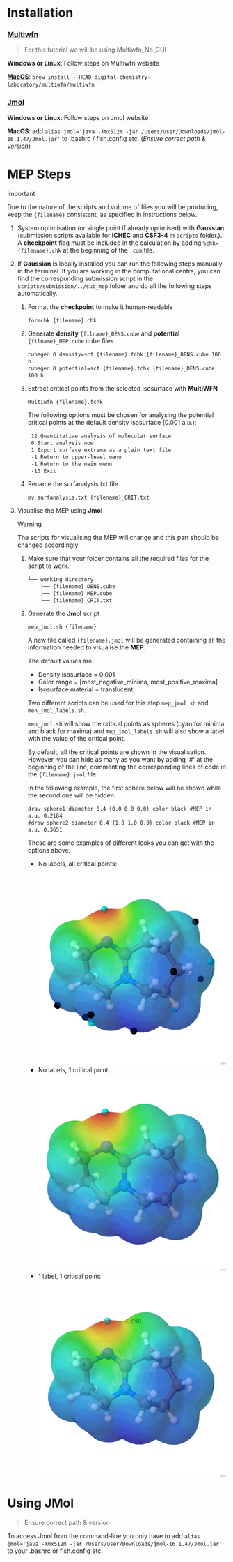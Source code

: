 # Installation

### [Multiwfn](http://sobereva.com/multiwfn/)
> For this tutorial we will be using Multiwfn_No_GUI

**Windows or Linux**: Follow steps on Multiwfn website


[**MacOS**](https://github.com/digital-chemistry-laboratory/multiwfn-mac-build): ```brew install --HEAD digital-chemistry-laboratory/multiwfn/multiwfn```

### [Jmol](https://jmol.sourceforge.net/)

**Windows or Linux**: Follow steps on Jmol website

**MacOS**: add ```alias jmol='java -Xmx512m -jar /Users/user/Downloads/jmol-16.1.47/Jmol.jar'``` to .bashrc / fish.config etc. (*Ensure correct path & version*)

# MEP Steps

> [!IMPORTANT]  
> Due to the nature of the scripts and volume of files you will be producing, keep the `{filename}` consistent, as specified in instructions below.

1. System optimisation (or single point if already optimised) with **Gaussian** (submission scripts available for **ICHEC** and **CSF3-4** in `scripts` folder.).
A **checkpoint** flag must be included in the calculation by adding `%chk={filename}.chk` at the beginning of the `.com` file.
2. If **Gaussian** is locally installed you can run the following steps manually in the terminal. 
If you are working in the computational centre, you can find the corresponding submission script in the `scripts/submission/../sub_mep` folder and do all the following steps automatically.

    1. Format the **checkpoint** to make it human-readable 

        ```{shell}
        formchk {filename}.chk
        ```

    2. Generate **density** `{filname}_DENS.cube` and **potential** `{filname}_MEP.cube` cube files

        ```{shell}
        cubegen 0 density=scf {filename}.fchk {filename}_DENS.cube 100 h
        cubegen 0 potential=scf {filename}.fchk {filename}_DENS.cube 100 h
        ```

    3. Extract critical points from the selected isosurface with **MultiWFN**

        ```{shell}
        Multiwfn {filename}.fchk
        ```

        The following options must be chosen for analysing the potential critical points at the default density isosurface (0.001 a.u.):

        ```
         12 Quantitative analysis of molecular surface
         0 Start analysis now
         1 Export surface extrema as a plain text file
         -1 Return to upper-level menu
         -1 Return to the main menu
         -10 Exit
        ```

    4. Rename the surfanalysis.txt file
    
        ```{shell}
        mv surfanalysis.txt {filename}_CRIT.txt
        ```

3. Visualise the MEP using **Jmol**

    > [!WARNING]  
    > The scripts for visualising the MEP will change and this part should be changed accordingly

    1. Make sure that your folder contains all the required files for the script to work.
        ```
        └── working directory 
            ├── {filename}_DENS.cube
            ├── {filename}_MEP.cube
            └── {filename}_CRIT.txt
        ```
    2. Generate the **Jmol** script

        ```shell
        mep_jmol.sh {filename}
        ```

        A new file called `{filename}.jmol` will be generated containing all the information needed to visualise the **MEP**.
        
        The default values are:
        - Density isosurface = 0.001
        - Color range = [most_negative_minima, most_positive_maxima]
        - Isosurface material = translucent

        Two different scripts can be used for this step `mep_jmol.sh` and `men_jmol_labels.sh`.

        `mep_jmol.sh` will show the critical points as spheres (cyan for minima and black for maxima) and `mep_jmol_labels.sh` will also show a label with the value of the critical point.

        By default, all the critical points are shown in the visualisation. 
        However, you can hide as many as you want by adding '#' at the beginning of the line, commenting the corresponding lines of code in the `{filename}.jmol` file. 

        In the following example, the first sphere below will be shown while the second one will be hidden:

        ```shell
        draw sphere1 diameter 0.4 {0.0 0.0 0.0} color black #MEP in a.u. 0.2184
        #draw sphere2 diameter 0.4 {1.0 1.0 0.0} color black #MEP in a.u. 0.3651
        ```

        These are some examples of different looks you can get with the options above:

        - No labels, all critical points:
        ![no_labels_all](./figures/mep_all_sphere.png)
        - No labels, 1 critical point:
        ![no_labels_all](./figures/mep_1_sphere.png)
        - 1 label, 1 critical point:
        ![no_labels_all](./figures/mep_1_label.png)

# Using JMol
> Ensure correct path & version

To access Jmol from the command-line you only have to add ```alias jmol='java -Xmx512m -jar /Users/user/Downloads/jmol-16.1.47/Jmol.jar'``` to your .bashrc or fish.config etc.